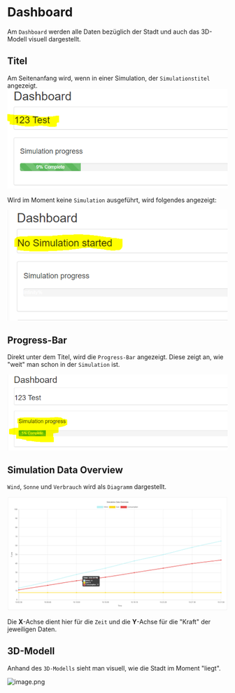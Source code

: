 # Dashboard
Am `Dashboard` werden alle Daten bezüglich der Stadt und auch das 3D-Modell visuell dargestellt.

## Titel
Am Seitenanfang wird, wenn in einer Simulation, der `Simulationstitel` angezeigt.
![image.png](/.attachments/image-259ae742-87b8-405e-922e-7536eec7b674.png)

Wird im Moment keine `Simulation` ausgeführt, wird folgendes angezeigt:

![image.png](/.attachments/image-23d35f16-5948-4c37-8d9e-41ce383ad219.png)

## Progress-Bar
Direkt unter dem Titel, wird die `Progress-Bar` angezeigt. Diese zeigt an, wie "weit" man schon in der `Simulation` ist.

![image.png](/.attachments/image-602b7daa-ece5-4c27-b387-97de045e130c.png)

## Simulation Data Overview
`Wind`, `Sonne` und `Verbrauch` wird als `Diagramm` dargestellt.

![image.png](/.attachments/image-e26b7f5b-afc1-49f0-b52b-07b2c8d3e80f.png)

Die **X**-Achse dient hier für die `Zeit` und die **Y**-Achse für die "Kraft" der jeweiligen Daten.

## 3D-Modell
Anhand des `3D-Modells` sieht man visuell, wie die Stadt im Moment "liegt".

![image.png](/.attachments/image-044af9a0-1be8-4a4c-b137-d7107c9d1cd3.png)